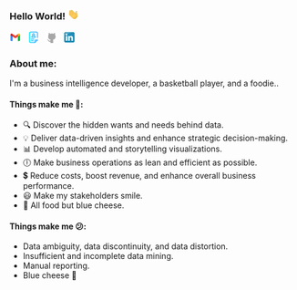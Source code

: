 ### Hello World!  <img src="media/Waving hand.webp" width="20"> 


[<img src="media/Gmail Icon new.png" width="20">](mailto:rogerchen0418@gmail.com) &nbsp;
[<img src="media/Resume Blue.png" width="20">](https://lobbyrokie.github.io/cv/) &nbsp; 
[<img src="media/GitHub icon 3.png" width="20">](https://github.com/LobbyRokie) &nbsp;
[<img src="media/Linkedin icon 3.png" width="20">](https://www.linkedin.com/in/rogerchen0418/) <br>


### About me:
I'm a business intelligence developer, a basketball player, and a foodie.. <br>
<!-- I'm currently learning Guitar and GitHub! -->

#### Things make me 🙂:
* 🔍 Discover the hidden wants and needs behind data.
* 💡 Deliver data-driven insights and enhance strategic decision-making.
* 📊 Develop automated and storytelling visualizations.
* 🕕 Make business operations as lean and efficient as possible.
* 💲  Reduce costs, boost revenue, and enhance overall business performance.
* 😃 Make my stakeholders smile.
* 🍣 All food but blue cheese. 

#### Things make me 😕:
* Data ambiguity, data discontinuity, and data distortion.
* Insufficient and incomplete data mining.
* Manual reporting.
* Blue cheese 🤮

<br>


<!--
**LobbyRokie/LobbyRokie** is a ✨ _special_ ✨ repository because its `README.md` (this file) appears on your GitHub profile.

Here are some ideas to get you started:

- 🔭 I’m currently working on ...
- 🌱 I’m currently learning ...
- 👯 I’m looking to collaborate on ...
- 🤔 I’m looking for help with ...
- 💬 Ask me about ...
- 📫 How to reach me: ...
- 😄 Pronouns: ...
- ⚡ Fun fact: ...
-->
